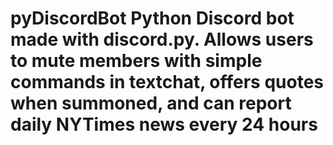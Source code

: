 # pyDiscordBot Python Discord bot made with discord.py. Allows users to mute members with simple commands in textchat, offers quotes when summoned, and can report daily NYTimes news every 24 hours
